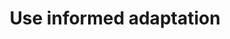 ---
layout: tactic

title:  "Use informed adaptation"
tags: machine-learning management design-tactic
t-sort: "Awesome Tactic"
t-type: "Architectural Tactic"
categories: management
t-description: " Machine learning models may experience drifts that affect their functionalities. In those cases, the models must be adapted to the drift. Informed adaptation refers to a method of adapting the ML model only when a drift is detected. Therefore the frequency of adaptation is smaller than in blind, regular adaptation. Informed adaptation reduces unnecessary adaptations which consequently saves energy"
t-participant: "Data Scientist"
t-artifact: "Machine learning model"
t-context: "Machine Learning"
t-feature: 
t-intent: "Adapt the ML model based on an informed concept shift"
t-targetQA: "Energy efficiency"
t-relatedQA: 
t-measuredimpact: 
t-source: "Master Thesis 'Green tactics for ML-important QAs' by Heli Järvenpää (2023); 
Poenaru-Olaru, L., Sallou, J., Cruz, L., Rellermeyer, J. S., & van Deursen, A. Retrain AI Systems Responsibly! Use Sustainable Concept Drift Adaptation Techniques."
t-source-doi: "doi:10.1109/GREENS59328.2023.00009"
t-diagram: "use-informed-adaptation.png"
---